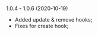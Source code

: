 <a name="1.0.6"></a>
1.0.4 - 1.0.6 (2020-10-19)

- Added update & remove hooks;
- Fixes for create hook;
